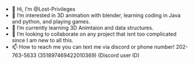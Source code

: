 - 👋 Hi, I’m @Lost-Privileges
- 👀 I’m interested in 3D animation with blender, learning coding in Java and python, and playing games. 
- 🌱 I’m currently learning 3D Animtaion and data structures.
- 💞️ I’m looking to collaborate on any project that isnt too complicated since I am new to all this. 
- 📫 How to reach me you can text me via discord or phone number! 202-763-5633 (351897469422010369) (Discord user ID)

